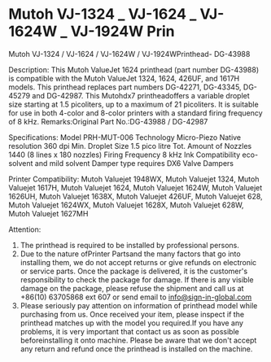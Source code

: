 # Mutoh VJ-1324 _ VJ-1624 _ VJ-1624W _ VJ-1924W Prin

Mutoh VJ-1324 / VJ-1624 / VJ-1624W / VJ-1924WPrinthead- DG-43988

Description:
This Mutoh ValueJet 1624 printhead (part number DG-43988) is compatible with the Mutoh ValueJet 1324, 1624, 426UF, and 1617H models. This printhead replaces part numbers DG-42271, DG-43345, DG-45279 and DG-42987.
This Mutohdx7 printheadoffers a variable droplet size starting at 1.5 picoliters, up to a maximum of 21 picoliters. It is suitable for use in both 4-color and 8-color printers with a standard firing frequency of 8 kHz.
Remarks:Original
Part No.:DG-43988 / DG-42987

Specifications:
Model	PRH-MUT-006
Technology	Micro-Piezo
Native resolution	360 dpi
Min. Droplet Size	1.5 pico litre
Tot. Amount of Nozzles	1440 (8 lines x 180 nozzles)
Firing Frequency	8 kHz
Ink Compatibility	eco-solvent and mild solvent
Damper type	requires DX6 Valve Dampers

Printer Compatibility:
Mutoh Valuejet 1948WX, Mutoh Valuejet 1324, Mutoh Valuejet 1617H, Mutoh Valuejet 1624, Mutoh Valuejet 1624W,
Mutoh Valuejet 1626UH, Mutoh Valuejet 1638X, Mutoh Valuejet 426UF, Mutoh Valuejet 628, Mutoh Valuejet 1624WX,
Mutoh Valuejet 1628X, Mutoh Valuejet 628W, Mutoh Valuejet 1627MH

Attention:
1. The printhead is required to be installed by professional persons.
2. Due to the nature ofPrinter Partsand the many factors that go into installing them, we do not accept returns or give refunds on electronic or service parts. Once the package is delivered, it is the customer's responsibility to check the package for damage. If there is any visible damage on the package, please refuse the shipment and call us at +86(10) 63705868 ext 607 or send email to info@sign-in-global.com
3. Please seriously pay attention on information of printhead model while purchasing from us. Once received your item, please inspect if the printhead matches up with the model you required.If you have any problems, it is very important that contact us as soon as possible beforeinstalling it onto machine. Please be aware that we don't accept any return and refund once the printhead is installed on the machine.
